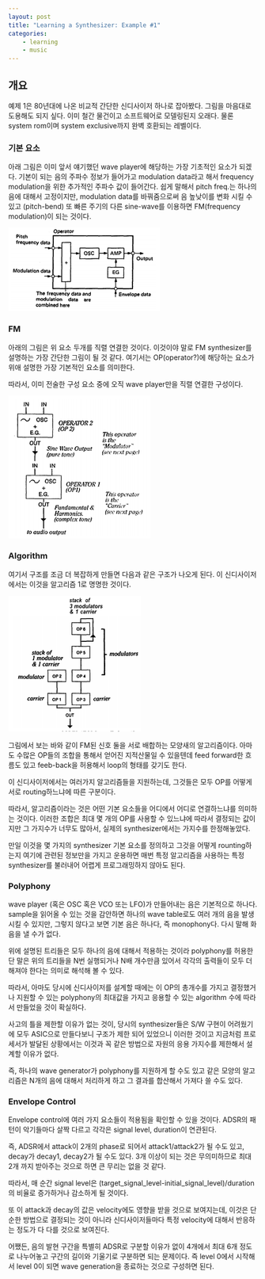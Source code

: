 ```yaml
---
layout: post
title: "Learning a Synthesizer: Example #1"
categories:
    - learning
    - music
---
```


## 개요

예제 1은 80년대에 나온 비교적 간단한 신디사이저 하나로 잡아봤다. 그림을 마음대로 도용해도 되지 싶다. 이미 철간 물건이고 소프트웨어로 모델링된지 오래다. 물론 system rom이며 system exclusive까지 완벽 호환되는 레벨이다. 

### 기본 요소

아래 그림은 이미 앞서 얘기했던 wave player에 해당하는 가장 기초적인 요소가 되겠다. 기본이 되는 음의 주파수 정보가 들어가고 modulation data라고 해서 frequency modulation을 위한 추가적인 주파수 값이 들어간다. 쉽게 말해서 pitch freq.는 하나의 음에 대해서 고정이지만, modulation data를 바꿔줌으로써 음 높낮이를 변화 시킬 수 있고 (pitch-bend) 또 빠른 주기의 다른 sine-wave를 이용하면 FM(frequency modulation)이 되는 것이다.

![image](/assets/images/synthesizer/element.png)

### FM

아래의 그림은 위 요소 두개를 직렬 연결한 것이다. 이것이야 말로 FM synthesizer를 설명하는 가장 간단한 그림이 될 것 같다. 여기서는 OP(operator?)에 해당하는 요소가 위애 설명한 가장 기본적인 요소를 의미한다.

따라서, 이미 전술한 구성 요소 중에 오직 wave player만을 직렬 연결한 구성이다.

![image](/assets/images/synthesizer/fm_synth.png)

### Algorithm

여기서 구조를 조금 더 복잡하게 만들면 다음과 같은 구조가 나오게 된다. 이 신디사이저에서는 이것을 알고리즘 1로 명명한 것이다.

![image](/assets/images/synthesizer/algorithm.png)

그림에서 보는 바와 같이 FM된 신호 둘을 서로 배합하는 모양새의 알고리즘이다. 아마도 수많은 OP들의 조합을 통해서 얻어진 지적산물일 수 있을텐데 feed forward한 흐름도 있고 feeb-back을 허용해서 loop의 형태를 갖기도 한다. 

이 신디사이저에서는 여러가지 알고리즘들을 지원하는데, 그것들은 모두 OP를 어떻게 서로 routing하느냐에 따른 구분이다.

따라서, 알고리즘이라는 것은 어떤 기본 요소들을 어디에서 어디로 연결하느냐를 의미하는 것이다. 이러한 조합은 최대 몇 개의 OP를 사용할 수 있느냐에 따라서 결정되는 값이지만 그 가지수가 너무도 많아서, 실제의 synthesizer에서는 가지수를 한정해놓았다. 

만일 이것을 몇 가지의 synthesizer 기본 요소를 정의하고 그것을 어떻게 rounting하는지 여기에 관련된 정보만을 가지고 운용하면 매번 특정 알고리즘을 사용하는 특정 synthesizer를 불러내어 어렵게 프로그래밍하지 않아도 된다.

### Polyphony

wave player (혹은 OSC 혹은 VCO 또는 LFO)가 만들어내는 음은 기본적으로 하나다. sample을 읽어올 수 있는 것을 감안하면 하나의 wave table로도 여러 개의 음을 발생시킬 수 있지만, 그렇지 않다고 보면 기본 음은 하나다, 즉 monophony다. 다시 말해 화음을 낼 수가 없다.

위에 설명된 트리들은 모두 하나의 음에 대해서 적용하는 것이라 polyphony를 허용한단 말은 위의 트리들을 N번 실행되거나 N배 개수만큼 있어서 각각의 출력들이 모두 더해져야 한다는 의미로 해석해 볼 수 있다. 

따라서, 아마도 당시에 신디사이저를 설계할 때에는 이 OP의 총개수를 가지고 결정했거나 지원할 수 있는 polyphony의 최대값을 가지고 응용할 수 있는 algorithm 수에 따라서 만들었을 것이 확실하다. 

사고의 틀을 제한할 이유가 없는 것이, 당시의 synthesizer들은 S/W 구현이 어려웠기에 모두 ASIC으로 만들다보니 구조가 제한 되어 있었으니 이러한 것이고 지금처럼 프로세서가 발달된 상황에서는 이것과 꼭 같은 방법으로 자원의 응용 가지수를 제한해서 설계할 이유가 없다. 

즉, 하나의 wave generator가 polyphony를 지원하게 할 수도 있고 같은 모양의 알고리즘은 N개의 음에 대해서 처리하게 하고 그 결과를 합산해서 가져다 쓸 수도 있다. 

### Envelope Control

Envelope control에 여러 가지 요소들이 적용됨을 확인할 수 있을 것이다. 
ADSR의 패턴이 악기들마다 살짝 다르고 각각은 signal level, duration이 연관된다.

즉, ADSR에서 attack이 2개의 phase로 되어서 attack1/attack2가 될 수도 있고, decay가 decay1, decay2가 될 수도 있다. 3개 이상이 되는 것은 무의미하므로 최대 2개 까지 받아주는 것으로 하면 큰 무리는 없을 것 같다.

따라서, 매 순간 signal level은 (target_signal_level-initial_signal_level)/duration의 비율로 증가하거나 감소하게 될 것이다. 

또 이 attack과 decay의 값은 velocity에도 영향을 받을 것으로 보여지는데, 이것은 단순한 방법으로 결정되는 것이 아니라 신디사이저들마다 특정 velocity에 대해서 반응하는 정도가 다 다를 것으로 보여진다. 

어쨌든, 음의 발현 구간을 특별히 ADSR로 구분할 이유가 없이 4개에서 최대 6개 정도로 나누어놓고 구간의 길이와 기울기로 구분하면 되는 문제이다. 즉 level 0에서 시작해서 level 0이 되면 wave generation을 종료하는 것으로 구성하면 된다. 
